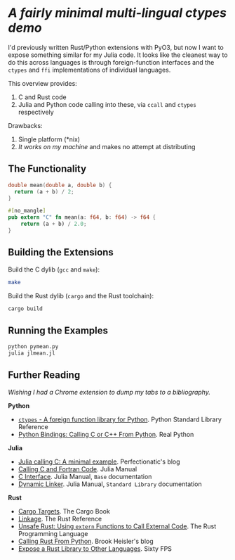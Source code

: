 # *A fairly minimal multi-lingual ctypes demo*

I'd previously written Rust/Python extensions with PyO3, but now I want to
expose something similar for my Julia code. It looks like the cleanest way to
do this across languages is through foreign-function interfaces and the
`ctypes` and `ffi` implementations of individual languages.

This overview provides:

1. C and Rust code
2. Julia and Python code calling into these, via `ccall` and `ctypes` respectively

Drawbacks:

1. Single platform (\*nix)
2. *It works on my machine* and makes no attempt at distributing

## The Functionality

```c
double mean(double a, double b) {
  return (a + b) / 2;
}
```

```rust
#[no_mangle]
pub extern "C" fn mean(a: f64, b: f64) -> f64 {
    return (a + b) / 2.0;
}
```

## Building the Extensions

Build the C dylib (`gcc` and `make`):

```bash
make
```

Build the Rust dylib (`cargo` and the Rust toolchain):

```bash
cargo build
```

## Running the Examples

```bash
python pymean.py
julia jlmean.jl
```

## Further Reading

*Wishing I had a Chrome extension to dump my tabs to a bibliography.*

**Python**

- [`ctypes` - A foreign function library for Python](https://docs.python.org/3/library/ctypes.html). Python Standard Library Reference
- [Python Bindings: Calling C or C++ From Python](https://realpython.com/python-bindings-overview/). Real Python

**Julia**

- [Julia calling C: A minimal example](https://perfectionatic.org/?p=249). Perfectionatic's blog
- [Calling C and Fortran Code](https://docs.julialang.org/en/v1/manual/calling-c-and-fortran-code/). Julia Manual
- [C Interface](https://docs.julialang.org/en/v1/base/c/#ccall). Julia Manual, `Base` documentation
- [Dynamic Linker](https://docs.julialang.org/en/v1/stdlib/Libdl/). Julia Manual, `Standard Library` documentation

**Rust**

- [Cargo Targets](https://doc.rust-lang.org/cargo/reference/cargo-targets.html#the-crate-type-field). The Cargo Book
- [Linkage](https://doc.rust-lang.org/reference/linkage.html). The Rust Reference
- [Unsafe Rust: Using `extern` Functions to Call External Code](https://doc.rust-lang.org/book/ch19-01-unsafe-rust.html#using-extern-functions-to-call-external-code). The Rust Programming Language
- [Calling Rust From Python](https://bheisler.github.io/post/calling-rust-in-python/). Brook Heisler's blog
- [Expose a Rust Library to Other Languages](https://sixtyfps.io/blog/expose-rust-library-to-other-languages.html). Sixty FPS
